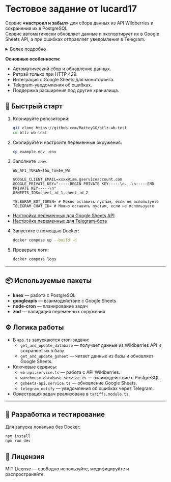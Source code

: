 #  Тестовое задание от lucard17

Сервис **«настроил и забыл»** для сбора данных из API Wildberries и сохранения их в PostgreSQL.  
Сервис автоматически обновляет данные и экспортирует их в Google Sheets API, а при ошибках отправляет уведомления в Telegram.
<details>
  <summary>Более подробно</summary>
Исходя из ТЗ, я решил, что напишу сервис «настроил и забыл».
Это сборщик с API Wildberries, который собирает достаточно сырые, но полные данные в PostgreSQL (можно дописать любой хранилище).
Сервис старается быть самодостаточным. Fetch написан с ретраями только для 429. Google Sheets выступает скорее системой мониторинга.
Но для меня важно, чтобы сервис мог позвать на помощь — поэтому есть модуль telegram_notify, который вызывается при попадании в ошибки.
Мне кажется, что при такой узкой задаче базовых логов вполне достаточно.

В дальнейшем я бы делал упор на обработку всевозможных ошибок и отказоустойчивость: в размерах сервиса вполне возможно проработать все варианты, как он может «упасть». Этот сервис может стать фундаментом для процесса сбора и анализа данных, базовым кирпичиком.
</details>

**Основные особенности:**
- Автоматический сбор и обновление данных.
- Ретрай только при HTTP 429.
- Интеграция с Google Sheets для мониторинга.
- Telegram-уведомления об ошибках.
- Поддержка расширения под другие хранилища.

## 🚀 Быстрый старт

1. Клонируйте репозиторий:
   ```bash
   git clone https://github.com/MatteyGG/btlz-wb-test
   cd btlz-wb-test
   ```

2. Скопируйте и настройте переменные окружения:
   ```bash
   cp example.env .env
   ```

3. Заполните `.env`:
   ```env
   WB_API_TOKEN=ваш_токен_WB

   GOOGLE_CLIENT_EMAIL=xxxx@iam.gserviceaccount.com
   GOOGLE_PRIVATE_KEY="-----BEGIN PRIVATE KEY-----\n...\n-----END PRIVATE KEY-----\n"
   GSHEETS_IDS=sheet_id_1,sheet_id_2

   TELEGRAM_BOT_TOKEN= # Можно оставить пустым, если не используете
   TELEGRAM_CHAT_ID= # Можно оставить пустым, если не используете
   ```

   
- [Настройка переменных для  Google Sheets API](README-google-sheets.md)  
- [Настройка переменных для Telegram-бота](README-telegram.md)

4. Запустите с помощью Docker:
   ```bash
   docker compose up --build -d
   ```

5. Проверьте логи:
   ```bash
   docker compose logs
   ```

---


## 📦 Используемые пакеты

- **knex** — работа с PostgreSQL  
- **googleapis** — взаимодействие с Google Sheets  
- **node-cron** — планирование задач  
- **zod** — валидация переменных окружения  

## ⚙️ Логика работы

- В `app.ts` запускаются cron-задачи:
  - `get_and_update_database` — получает данные из Wildberries API и сохраняет их в базу.
  - `get_and_update_gsheet` — читает данные из базы и обновляет Google Sheets.
- Ключевые сервисы:
  - `wb-api.service.ts` — работа с API Wildberries.
  - `warehouse.database.service.ts` — взаимодействие с PostgreSQL.
  - `gsheets-api.service.ts` — обновление Google Sheets.
  - `telegram_notify` — уведомления об ошибках через Telegram.
- Оркестрация задач реализована в `tariffs.module.ts`.

---

## 🧪 Разработка и тестирование

Для запуска локально без Docker:
```bash
npm install
npm run dev
```

## 🪪 Лицензия

MIT License — свободно используйте, модифицируйте и распространяйте.
